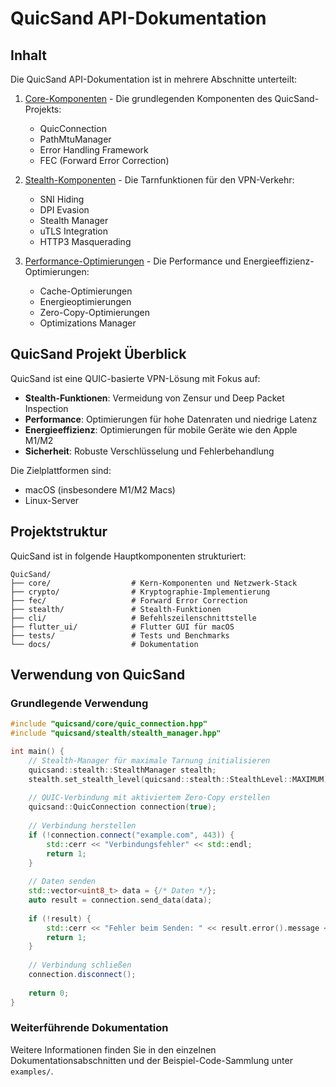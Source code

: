 # QuicSand API-Dokumentation

## Inhalt

Die QuicSand API-Dokumentation ist in mehrere Abschnitte unterteilt:

1. [Core-Komponenten](api_documentation_core.md) - Die grundlegenden Komponenten des QuicSand-Projekts:
   * QuicConnection
   * PathMtuManager
   * Error Handling Framework
   * FEC (Forward Error Correction)

2. [Stealth-Komponenten](api_documentation_stealth.md) - Die Tarnfunktionen für den VPN-Verkehr:
   * SNI Hiding
   * DPI Evasion
   * Stealth Manager
   * uTLS Integration
   * HTTP3 Masquerading

3. [Performance-Optimierungen](api_documentation_optimizations.md) - Die Performance und Energieeffizienz-Optimierungen:
   * Cache-Optimierungen
   * Energieoptimierungen
   * Zero-Copy-Optimierungen
   * Optimizations Manager

## QuicSand Projekt Überblick

QuicSand ist eine QUIC-basierte VPN-Lösung mit Fokus auf:

* **Stealth-Funktionen**: Vermeidung von Zensur und Deep Packet Inspection
* **Performance**: Optimierungen für hohe Datenraten und niedrige Latenz
* **Energieeffizienz**: Optimierungen für mobile Geräte wie den Apple M1/M2
* **Sicherheit**: Robuste Verschlüsselung und Fehlerbehandlung

Die Zielplattformen sind:
- macOS (insbesondere M1/M2 Macs)
- Linux-Server

## Projektstruktur

QuicSand ist in folgende Hauptkomponenten strukturiert:

```
QuicSand/
├── core/                  # Kern-Komponenten und Netzwerk-Stack
├── crypto/                # Kryptographie-Implementierung
├── fec/                   # Forward Error Correction
├── stealth/               # Stealth-Funktionen
├── cli/                   # Befehlszeilenschnittstelle
├── flutter_ui/            # Flutter GUI für macOS
├── tests/                 # Tests und Benchmarks
└── docs/                  # Dokumentation
```

## Verwendung von QuicSand

### Grundlegende Verwendung

```cpp
#include "quicsand/core/quic_connection.hpp"
#include "quicsand/stealth/stealth_manager.hpp"

int main() {
    // Stealth-Manager für maximale Tarnung initialisieren
    quicsand::stealth::StealthManager stealth;
    stealth.set_stealth_level(quicsand::stealth::StealthLevel::MAXIMUM);
    
    // QUIC-Verbindung mit aktiviertem Zero-Copy erstellen
    quicsand::QuicConnection connection(true);
    
    // Verbindung herstellen
    if (!connection.connect("example.com", 443)) {
        std::cerr << "Verbindungsfehler" << std::endl;
        return 1;
    }
    
    // Daten senden
    std::vector<uint8_t> data = {/* Daten */};
    auto result = connection.send_data(data);
    
    if (!result) {
        std::cerr << "Fehler beim Senden: " << result.error().message << std::endl;
        return 1;
    }
    
    // Verbindung schließen
    connection.disconnect();
    
    return 0;
}
```

### Weiterführende Dokumentation

Weitere Informationen finden Sie in den einzelnen Dokumentationsabschnitten und der Beispiel-Code-Sammlung unter `examples/`.
